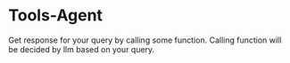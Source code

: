 # Tools-Agent
Get response for your query by calling some function. Calling function will be decided by llm based on your query.
